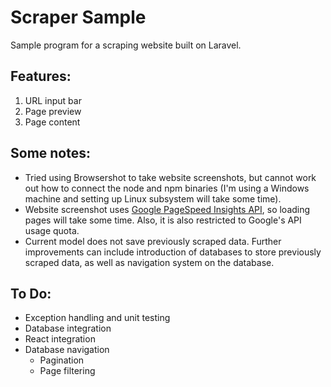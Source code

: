 # Scraper Sample
Sample program for a scraping website built on Laravel.

## Features:

1. URL input bar
2. Page preview
3. Page content

## Some notes:
- Tried using Browsershot to take website screenshots, but cannot work out how to connect the node and npm binaries (I'm using a Windows machine and setting up Linux subsystem will take some time).
- Website screenshot uses [Google PageSpeed Insights API](https://developers.google.com/speed/docs/insights/v5/get-started), so loading pages will take some time. Also, it is also restricted to Google's API usage quota.
- Current model does not save previously scraped data. Further improvements can include introduction of databases to store previously scraped data, as well as navigation system on the database.

## To Do:
- Exception handling and unit testing
- Database integration
- React integration
- Database navigation
    - Pagination
    - Page filtering